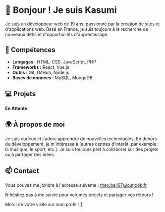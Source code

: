 # 👋 Bonjour ! Je suis Kasumi

Je suis un développeur web de 19 ans, passionné par la création de sites et d'applications web. Basé en France, je suis toujours à la recherche de nouveaux défis et d'opportunités d'apprentissage.

## 🌱 Compétences

- **Langages :** HTML, CSS, JavaScript, PHP
- **Frameworks :** React, Vue.js
- **Outils :** Git, GitHub, Node.js
- **Bases de données :** MySQL, MongoDB

## 💻 Projets

**En Attente**

## 🌍 À propos de moi

Je suis curieux et j'adore apprendre de nouvelles technologies. En dehors du développement, je m'intéresse à [autres centres d'intérêt, par exemple : la musique, le sport, etc.]. Je suis toujours prêt à collaborer sur des projets ou à partager des idées.

## 📫 Contact

Vous pouvez me joindre à l'adresse suivante : [theo.beil67@outlook.fr](mailto:theo.beil67@outlook.fr)

N'hésitez pas à me suivre pour voir mes projets et partager vos retours !

Merci de votre visite sur mon profil ! 🚀
